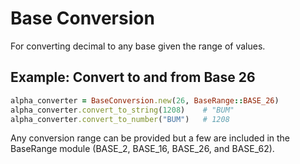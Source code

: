 Base Conversion
===============

For converting decimal to any base given the range of values.

## Example: Convert to and from Base 26

```ruby
alpha_converter = BaseConversion.new(26, BaseRange::BASE_26)
alpha_converter.convert_to_string(1208)    # "BUM"
alpha_converter.convert_to_number("BUM")   # 1208
```

Any conversion range can be provided but a few are included in the BaseRange module (BASE_2, BASE_16, BASE_26, and BASE_62). 
